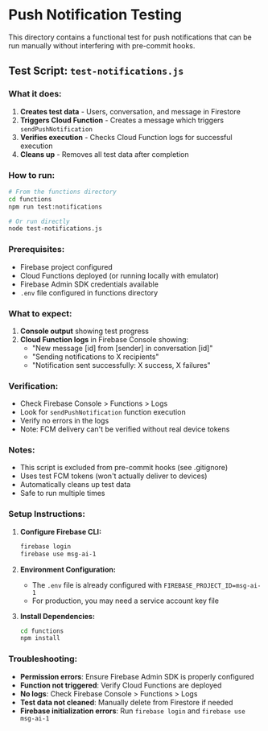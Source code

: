 # Push Notification Testing

This directory contains a functional test for push notifications that can be run manually without interfering with pre-commit hooks.

## Test Script: `test-notifications.js`

### What it does:
1. **Creates test data** - Users, conversation, and message in Firestore
2. **Triggers Cloud Function** - Creates a message which triggers `sendPushNotification`
3. **Verifies execution** - Checks Cloud Function logs for successful execution
4. **Cleans up** - Removes all test data after completion

### How to run:

```bash
# From the functions directory
cd functions
npm run test:notifications

# Or run directly
node test-notifications.js
```

### Prerequisites:
- Firebase project configured
- Cloud Functions deployed (or running locally with emulator)
- Firebase Admin SDK credentials available
- `.env` file configured in functions directory

### What to expect:
1. **Console output** showing test progress
2. **Cloud Function logs** in Firebase Console showing:
   - "New message [id] from [sender] in conversation [id]"
   - "Sending notifications to X recipients"
   - "Notification sent successfully: X success, X failures"

### Verification:
- Check Firebase Console > Functions > Logs
- Look for `sendPushNotification` function execution
- Verify no errors in the logs
- Note: FCM delivery can't be verified without real device tokens

### Notes:
- This script is excluded from pre-commit hooks (see .gitignore)
- Uses test FCM tokens (won't actually deliver to devices)
- Automatically cleans up test data
- Safe to run multiple times

### Setup Instructions:

1. **Configure Firebase CLI:**
   ```bash
   firebase login
   firebase use msg-ai-1
   ```

2. **Environment Configuration:**
   - The `.env` file is already configured with `FIREBASE_PROJECT_ID=msg-ai-1`
   - For production, you may need a service account key file

3. **Install Dependencies:**
   ```bash
   cd functions
   npm install
   ```

### Troubleshooting:
- **Permission errors**: Ensure Firebase Admin SDK is properly configured
- **Function not triggered**: Verify Cloud Functions are deployed
- **No logs**: Check Firebase Console > Functions > Logs
- **Test data not cleaned**: Manually delete from Firestore if needed
- **Firebase initialization errors**: Run `firebase login` and `firebase use msg-ai-1`
